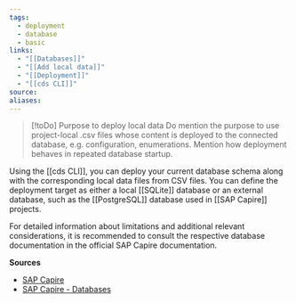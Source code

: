 ```yaml
---
tags:
  - deployment
  - database
  - basic
links:
  - "[[Databases]]"
  - "[[Add local data]]"
  - "[[Deployment]]"
  - "[[cds CLI]]"
source:
aliases:
---
```

> [!toDo] Purpose to deploy local data
> Do mention the purpose to use project-local .csv files whose content is deployed to the connected database, e.g. configuration, enumerations. Mention how deployment behaves in repeated database startup.

Using the [[cds CLI]], you can deploy your current database schema along with the corresponding local data files from CSV files. You can define the deployment target as either a local [[SQLite]] database or an external database, such as the [[PostgreSQL]] database used in [[SAP Capire]] projects.

For detailed information about limitations and additional relevant considerations, it is recommended to consult the respective database documentation in the official SAP Capire documentation.

**Sources**
- [SAP Capire](https://cap.cloud.sap)
- [SAP Capire - Databases](https://cap.cloud.sap/docs/guides/databases)